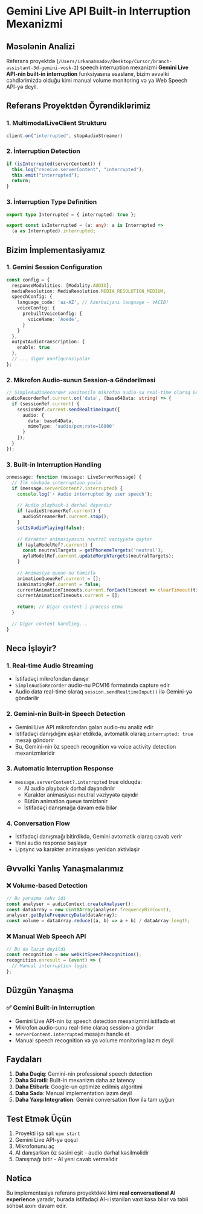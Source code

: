 # Gemini Live API Built-in Interruption Mexanizmi

## Məsələnin Analizi

Referans proyektdə (`/Users/irkanahmadov/Desktop/Cursor/branch-assistant-3d-gemini-vosk-2`) speech interruption mexanizmi **Gemini Live API-nin built-in interruption** funksiyasına əsaslanır, bizim əvvəlki cəhdlərimizdə olduğu kimi manual volume monitoring və ya Web Speech API-yə deyil.

## Referans Proyektdən Öyrəndiklərimiz

### 1. MultimodalLiveClient Strukturu
```typescript
client.on("interrupted", stopAudioStreamer)
```

### 2. İnterruption Detection
```typescript
if (isInterrupted(serverContent)) {
  this.log("receive.serverContent", "interrupted");
  this.emit("interrupted");
  return;
}
```

### 3. İnterruption Type Definition
```typescript
export type Interrupted = { interrupted: true };

export const isInterrupted = (a: any): a is Interrupted =>
  (a as Interrupted).interrupted;
```

## Bizim İmplementasiyamız

### 1. Gemini Session Configuration
```typescript
const config = {
  responseModalities: [Modality.AUDIO],
  mediaResolution: MediaResolution.MEDIA_RESOLUTION_MEDIUM,
  speechConfig: {
    language_code: 'az-AZ', // Azerbaijani language - VACIB!
    voiceConfig: {
      prebuiltVoiceConfig: {
        voiceName: 'Aoede',
      }
    }
  },
  outputAudioTranscription: {
    enable: true
  },
  // ... digər konfiqurasiyalar
};
```

### 2. Mikrofon Audio-sunun Session-a Göndərilməsi
```typescript
// SimpleAudioRecorder vasitəsilə mikrofon audio-su real-time olaraq Gemini-yə göndərilir
audioRecorderRef.current.on('data', (base64Data: string) => {
  if (sessionRef.current) {
    sessionRef.current.sendRealtimeInput({
      audio: {
        data: base64Data,
        mimeType: 'audio/pcm;rate=16000'
      }
    });
  }
});
```

### 3. Built-in Interruption Handling
```typescript
onmessage: function (message: LiveServerMessage) {
  // İlk növbədə interruption yoxla
  if (message.serverContent?.interrupted) {
    console.log('⚡ Audio interrupted by user speech');
    
    // Audio playback-i dərhal dayandır
    if (audioStreamerRef.current) {
      audioStreamerRef.current.stop();
    }
    setIsAudioPlaying(false);
    
    // Karakter animasiyasını neutral vəziyyətə qaytar
    if (aylaModelRef?.current) {
      const neutralTargets = getPhonemeTargets('neutral');
      aylaModelRef.current.updateMorphTargets(neutralTargets);
    }
    
    // Animasiya queue-nu təmizlə
    animationQueueRef.current = [];
    isAnimatingRef.current = false;
    currentAnimationTimeouts.current.forEach(timeout => clearTimeout(timeout));
    currentAnimationTimeouts.current = [];
    
    return; // Digər content-i process etmə
  }
  
  // Digər content handling...
}
```

## Necə İşləyir?

### 1. Real-time Audio Streaming
- İstifadəçi mikrofondan danışır
- `SimpleAudioRecorder` audio-nu PCM16 formatında capture edir
- Audio data real-time olaraq `session.sendRealtimeInput()` ilə Gemini-yə göndərilir

### 2. Gemini-nin Built-in Speech Detection
- Gemini Live API mikrofondan gələn audio-nu analiz edir
- İstifadəçi danışdığını aşkar etdikdə, avtomatik olaraq `interrupted: true` mesajı göndərir
- Bu, Gemini-nin öz speech recognition və voice activity detection mexanizmləridir

### 3. Automatic Interruption Response
- `message.serverContent?.interrupted` true olduqda:
  - AI audio playback dərhal dayandırılır
  - Karakter animasiyası neutral vəziyyətə qayıdır
  - Bütün animation queue təmizlənir
  - İstifadəçi danışmağa davam edə bilər

### 4. Conversation Flow
- İstifadəçi danışmağı bitirdikdə, Gemini avtomatik olaraq cavab verir
- Yeni audio response başlayır
- Lipsync və karakter animasiyası yenidən aktivləşir

## Əvvəlki Yanlış Yanaşmalarımız

### ❌ Volume-based Detection
```typescript
// Bu yanaşma səhv idi
const analyser = audioContext.createAnalyser();
const dataArray = new Uint8Array(analyser.frequencyBinCount);
analyser.getByteFrequencyData(dataArray);
const volume = dataArray.reduce((a, b) => a + b) / dataArray.length;
```

### ❌ Manual Web Speech API
```typescript
// Bu da lazım deyildi
const recognition = new webkitSpeechRecognition();
recognition.onresult = (event) => {
  // Manual interruption logic
};
```

## Düzgün Yanaşma

### ✅ Gemini Built-in Interruption
- Gemini Live API-nin öz speech detection mexanizmini istifadə et
- Mikrofon audio-sunu real-time olaraq session-a göndər
- `serverContent.interrupted` mesajını handle et
- Manual speech recognition və ya volume monitoring lazım deyil

## Faydaları

1. **Daha Dəqiq**: Gemini-nin professional speech detection
2. **Daha Sürətli**: Built-in mexanizm daha az latency
3. **Daha Etibarlı**: Google-un optimize edilmiş algoritmi
4. **Daha Sadə**: Manual implementation lazım deyil
5. **Daha Yaxşı Integration**: Gemini conversation flow ilə tam uyğun

## Test Etmək Üçün

1. Proyekti işə sal: `npm start`
2. Gemini Live API-yə qoşul
3. Mikrofonunu aç
4. AI danışarkən öz səsini eşit - audio dərhal kəsilməlidir
5. Danışmağı bitir - AI yeni cavab verməlidir

## Nəticə

Bu implementasiya referans proyektdəki kimi **real conversational AI experience** yaradır, burada istifadəçi AI-ı istənilən vaxt kəsə bilər və təbii söhbət axını davam edir. 